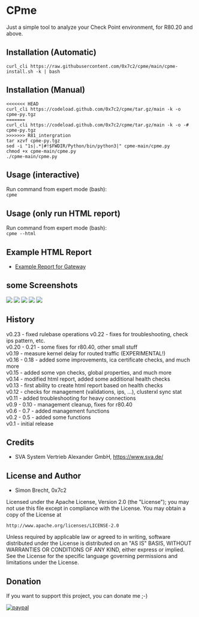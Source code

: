 # CPme
Just a simple tool to analyze your Check Point environment,
for R80.20 and above.

## Installation (Automatic)
```curl_cli https://raw.githubusercontent.com/0x7c2/cpme/main/cpme-install.sh -k | bash```

## Installation (Manual)
```
<<<<<<< HEAD
curl_cli https://codeload.github.com/0x7c2/cpme/tar.gz/main -k -o cpme-py.tgz
=======
curl_cli https://codeload.github.com/0x7c2/cpme/tar.gz/main -k -o -# cpme-py.tgz
>>>>>>> R81_intergration
tar xzvf cpme-py.tgz
sed -i "1s|.*|#!$FWDIR/Python/bin/python3|" cpme-main/cpme.py
chmod +x cpme-main/cpme.py
./cpme-main/cpme.py
```

## Usage (interactive)
Run command from expert mode (bash):  
```cpme```

## Usage (only run HTML report)
Run command from expert mode (bash):   
```cpme --html```

## Example HTML Report
- [Example Report for Gateway](https://brecht.systems/cpme/report_gw.html)


## some Screenshots
<img src="https://brecht.systems/images/cpme_gaia.png">

<img src="https://brecht.systems/images/cpme_health.png">

<img src="https://brecht.systems/images/cpme_files.png">

<img src="https://brecht.systems/images/cpme_performance.png">

<img src="https://brecht.systems/images/cpme_troubleshooting.png">



## History
v0.23 - fixed rulebase operations
v0.22 - fixes for troubleshooting, check ips pattern, etc.  
v0.20 - 0.21 - some fixes for r80.40, other small stuff  
v0.19 - measure kernel delay for routed traffic (EXPERIMENTAL!)  
v0.16 - 0.18 - added some improvements, ica certificate checks, and much more  
v0.15 - added some vpn checks, global properties, and much more  
v0.14 - modified html report, added some additional health checks  
v0.13 - first ability to create html report based on health checks  
v0.12 - checks for management (validations, ips, ...), clusterxl sync stat  
v0.11 - added troubleshooting for heavy connections  
v0.9 - 0.10 - management cleanup, fixes for r80.40  
v0.6 - 0.7 - added management functions  
v0.2 - 0.5 - added some functions  
v0.1 - initial release  

## Credits
- SVA System Vertrieb Alexander GmbH, https://www.sva.de/

## License and Author
- Simon Brecht, 0x7c2

Licensed under the Apache License, Version 2.0 (the "License"); you may not use this file except in compliance with the License. You may obtain a copy of the License at

```http://www.apache.org/licenses/LICENSE-2.0```

Unless required by applicable law or agreed to in writing, software distributed under the License is distributed on an "AS IS" BASIS, WITHOUT WARRANTIES OR CONDITIONS OF ANY KIND, either express or implied. See the License for the specific language governing permissions and limitations under the License.

## Donation
If you want to support this project, you can donate me ;-)  

[![paypal](https://www.paypalobjects.com/en_US/i/btn/btn_donateCC_LG.gif)](https://paypal.me/0x7c2)
